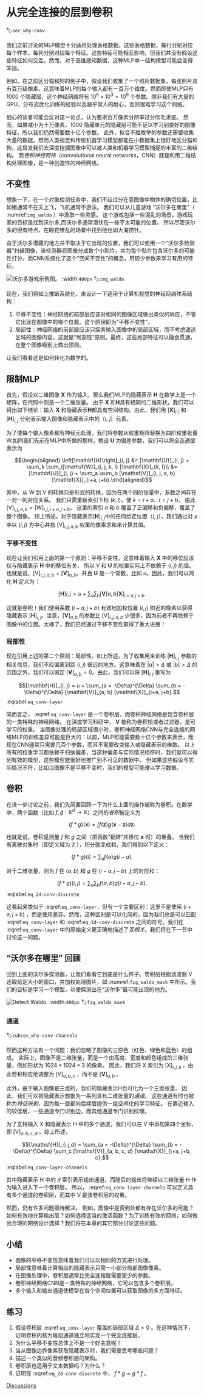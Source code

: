 # 从完全连接的层到卷积
:label:`sec_why-conv`

我们之前讨论的MLP模型十分适用处理表格数据。这些表格数据，每行分别对应每个样本，每列分别对应每个特征。这些特征可能相互影响，但我们并没有假设这些特征如何交互。然而，对于高维感知数据，这种MLP单一结构模型可能会变得笨拙。


例如，在之前区分猫和狗的例子中，假设我们收集了一个照片数据集，每张照片具有百万级像素，这意味着MLP的每个输入都有一百万个维度。然而即使MLP只有 $1000$ 个隐藏层，这个神经网络将有 $10^6 \times 10^3 = 10^9$ 个参数。除非我们有大量的GPU，分布式优化训练的经验以及超乎常人的耐心，否则很难学习这个网络。


细心的读者可能会反对这一论点，认为要求百万像素分辨率过分吹毛求疵。
然而，如果减小为十万像素，$1000$ 隐藏单元的隐藏层可能不足以学习到良好的图像特征，所以我们仍然需要数十亿个参数。
此外，拟合不胜枚举的参数还需要收集大量的数据，然而人类视觉和传统机器学习模型都能在小数据集上很好地区分猫和狗，这启发我们去深度挖掘图像中可以被人类和机器学习模型捕捉的丰富的二维结构。
而*卷积神经网络*（convolutional neural networks，CNN）就是利用二维结构处理图像，是一种创造性的神经网络。


## 不变性

想象一下，在一个对象检测任务中，我们不应过分在意图像中物体的确切位置，比如猪通常不在天上飞，飞机通常不游泳。
我们可以从儿童游戏 ”沃尔多在哪里”（ :numref:`img_waldo` ）中汲取一些灵感。
这个游戏包括一些混乱的场景，游戏玩家的目标是找到沃尔多,而沃尔多通常潜伏在一些不太可能的位置。
所以尽管沃尔多的很有特点，在眼花缭乱的场景中找到他也如大海捞针。

由于沃尔多潜藏的地方并不取决于它出现的位置，我们可以使用一个“沃尔多检测器”扫描图像，该检测器将图像分成数个小贴片，并为每个贴片包含沃尔多的可能性打分。而CNN系统化了这个“空间不变性”的概念，用较少参数来学习有用的特征。


![沃尔多游戏示例图。](../img/where-wally-walker-books.jpg)
:width:`400px`
:label:`img_waldo`


现在，我们将如上推断系统化，来设计一下适用于计算机视觉的神经网络体系结构：

1. 平移不变性：神经网络的前部层应该对相同的图像区域做出类似的响应，不管它出现在图像中的哪个位置。这个原理即为“平移不变性”。
1. 局部性：神经网络的前部层应该只探索输入图像中的局部区域，而不考虑遥远区域的图像内容，这就是“局部性”原则。最终，这些局部特征可以融会贯通，在整个图像级别上做出预测。

让我们看看这是如何转化为数学的。



## 限制MLP

首先，假设以二维图像 $\mathbf{X}$ 作为输入，那么我们MLP的隐藏表示 $\mathbf{H}$ 在数学上是一个矩阵，在代码中则是一个二维张量。
由于 $\mathbf{X}$ 和$\mathbf{H}$具有相同的二维形状，我们可以得出如下结论：输入 $\mathbf{X}$ 和隐藏表示$\mathbf{H}$都具有空间结构。由此，我们用  $[\mathbf{X}]_{i, j}$ 和 $[\mathbf{H}]_{i, j}$ 分别表示输入图像和隐藏表示中的（$i$, $j$）元素。

为了使每个输入像素都有神经元处理，我们将参数从权重矩阵替换为四阶权重张量 $\mathsf{W}$,如同我们先前在MLP中所做的那样。假设 $\mathbf{U}$ 为偏差参数，我们可以将全连通层表示为

$$\begin{aligned} \left[\mathbf{H}\right]_{i, j} &= [\mathbf{U}]_{i, j} + \sum_k \sum_l[\mathsf{W}]_{i, j, k, l}  [\mathbf{X}]_{k, l}\\ &=  [\mathbf{U}]_{i, j} +
\sum_a \sum_b [\mathsf{V}]_{i, j, a, b}  [\mathbf{X}]_{i+a, j+b}.\end{aligned}$$

其中，从 $\mathsf{W}$ 到 $\mathsf{V}$ 的转换只是形式的转换，因为在两个四阶张量中，系数之间存在一对一的对应关系。
我们只需重新索引下标 $(k, l)$，使 $k = i+a$、$l = j+b$， 由此  $[\mathsf{V}]_{i, j, a, b} = [\mathsf{W}]_{i, j, i+a, j+b}$。
这里的索引 $a$ 和 $b$ 覆盖了正偏移和负偏移，覆盖了整个图像。
综上所述，对于隐藏表示$[\mathbf{H}]_{i, j}$中的任何给定位置（$i$, $j$），我们通过对 $x$ 中以 $(i, j)$ 为中心并按 $[\mathsf{V}]_{i, j, a, b}$ 权重的像素求和来计算其值。


### 平移不变性

现在让我们引用上面的第一个原则：平移不变性。这意味着输入 $\mathbf{X}$ 中的移位应该仅与隐藏表示 $\mathbf{H}$ 中的移位有关， 所以 $\mathsf{V}$ 和 $\mathbf{U}$ 的权重实际上不依赖于 $(i, j)$ 的值。也就是说，$[\mathsf{V}]_{i, j, a, b} = [\mathbf{V}]_{a, b}$，并且 $\mathbf{U}$ 是一个常数，比如 $u$。因此，我们可以简化 $\mathbf{H}$ 定义为：


$$[\mathbf{H}]{i, j} = u + \sum_a\sum_b [\mathbf{V}]{a, b} [\mathbf{X}]_{i+a, j+b}.$$


这就是卷积！我们使用系数 $(i+a, j+b)$ 有效地加权位置 $(i, j)$ 附近的像素以获得隐藏表示 $[\mathbf{H}]_{i, j}$。注意，$[\mathbf{V}]_{a, b}$ 的参数比 $[\mathsf{V}]_{i, j, a, b}$ 少很多，因为前者不再依赖于图像中的位置。太棒了，我们已经通过平移不变性取得了重大进展！


### 局部性

现在引用上述的第二个原则：局部性。如上所述，为了收集用来训练 $[\mathbf{H}]_{i, j}$ 参数的相关信息，我们不应偏离到距 $(i, j)$ 很远的地方。这意味着在 $|a|> \Delta$ 或 $|b| > \Delta$ 的范围之外，我们可以假定 $[\mathbf{V}]_{a, b} = 0$。由此，我们可以将 $[\mathbf{H}]_{i, j}$ 重写为

$$[\mathbf{H}]_{i, j} = u + \sum_{a = -\Delta}^{\Delta} \sum_{b = -\Delta}^{\Delta} [\mathbf{V}]_{a, b}  [\mathbf{X}]_{i+a, j+b}.$$
:eqlabel:`eq_conv-layer`

简而言之， :eqref:`eq_conv-layer` 是一个卷积层，而卷积神经网络是包含卷积层的一类特殊的神经网络。
在深度学习科研中， $\mathbf{V}$ 被称为卷积核或者过滤器，是可学习的权重。
当图像处理的局部区域很小时，卷积神经网络CNN与完全连接的网络MLP的训练差异可能是巨大的：以前，MLP可能需要数十亿个参数来表示，而现在CNN通常只需要几百个参数，而且不需要改变输入或隐藏表示的维数。
以上所有的权重学习都依赖于归纳偏差，当这种偏差与实际情况相符时，我们就可以得到有效的模型，这些模型能很好地推广到不可见的数据中。
但如果这些假设与实际情况不符，比如当图像不是平移不变时，我们的模型可能难以学习数据。



## 卷积

在进一步讨论之前，我们先简要回顾一下为什么上面的操作被称为卷积。在数学中，两个函数（比如 $f, g: \mathbb{R}^d \to \mathbb{R}$）之间的*卷积*被定义为

$$(f * g)(\mathbf{x}) = \int f(\mathbf{z}) g(\mathbf{x}-\mathbf{z}) d\mathbf{z}.$$

也就是说，卷积是测量 $f$ 和 $g$ 之间（把函数“翻转”并移位 $\mathbf{x}$ 时）的重叠。
当我们有离散对象时（即定义域为 $\mathbb{Z}$ ），积分就变成和，我们得到以下定义：

$$(f * g)(i) = \sum_a f(a) g(i-a).$$

对于二维张量，则为 $f$ 在 $(a, b)$ 和 $g$ 在 $(i-a, j-b)$ 上的对应和：

$$(f * g)(i, j) = \sum_a\sum_b f(a, b) g(i-a, j-b).$$
:eqlabel:`eq_2d-conv-discrete`

这看起来类似于 :eqref:`eq_conv-layer`，但有一个主要区别：这里不是使用 $(i+a, j+b)$ ，而是使用差异。然而，这种区别是可以化简的，因为我们总是可以匹配  :eqref:`eq_conv-layer` 和 :eqref:`eq_2d-conv-discrete` 之间的符号。我们在 :eqref:`eq_conv-layer` 中的原始定义更正确地描述了*互相关*。我们将在下一节中讨论这一问题。


## “沃尔多在哪里” 回顾

回到上面的沃尔多探测器，让我们看看它到底是什么样子。卷积层根据滤波器 $\mathsf{V}$ 选取给定大小的窗口，并加权处理图片，如 :numref:`fig_waldo_mask` 中所示。我们的目标是学习一个模型，以便探测出在“沃尔多”最可能出现的地方。

![Detect Waldo.](../img/waldo-mask.jpg)
:width:`400px`
:label:`fig_waldo_mask`


### 通道
:label:`subsec_why-conv-channels`

然而这种方法有一个问题：我们忽略了图像的三原色（红色、绿色和蓝色）的组成。
实际上，图像不是二维张量，而是一个由高度、宽度和颜色组成的三维张量，例如形状为 $1024 \times 1024 \times 3$ 的像素。
因此，我们将 $\mathsf{X}$ 索引为 $[\mathsf{X}]_{i, j, k}$ 。由此卷积相应地调整为 $[\mathsf{V}]_{a,b,c}$ ，而不是 $[\mathbf{V}]_{a,b}$ 。

此外，由于输入图像是三维的，我们的隐藏表示$\mathsf{H}$也可化为一个三维张量。
因此，我们可以把隐藏表示想象为一系列具有二维张量的*通道*。
这些通道有时也被称为*特征映射*，因为每一层都向后续层提供一组空间化的学习特征。
在靠近输入的较低层，一些通道专门识别边，而其他通道专门识别纹理。

为了支持输入 $\mathsf{X}$ 和隐藏表示 $\mathsf{H}$ 中的多个通道，我们可以在 $\mathsf{V}$ 中添加第四个坐标，即 $[\mathsf{V}]_{a, b, c, d}$ 。综上所述，

$$[\mathsf{H}]_{i,j,d} = \sum_{a = -\Delta}^{\Delta} \sum_{b = -\Delta}^{\Delta} \sum_c [\mathsf{V}]_{a, b, c, d} [\mathsf{X}]_{i+a, j+b, c},$$
:eqlabel:`eq_conv-layer-channels`

其中隐藏表示 $\mathsf{H}$ 中的 $d$ 索引表示输出通道，而随后的输出将继续以三维张量 $\mathsf{H}$ 作为输入进入下一个卷积层。
所以， :eqref:`eq_conv-layer-channels` 可以定义具有多个通道的卷积层，而其中 $\mathsf{V}$ 是该卷积层的权重。

然而，仍有许多问题亟待解决。
例如，图像中是否到处都有存在沃尔多的可能？如何有效地计算输出层？如何选择适当的激活函数？为了训练有效的网络，如何做出合理的网络设计选择？我们将在本章的其它部分讨论这些问题。



## 小结

- 图像的平移不变性意味着我们可以以相同的方式进行处理。
- 局部性意味着计算相应的隐藏表示只需一小部分局部图像像素。
- 在图像处理中，卷积层通常比完全连接层需要更少的参数。
- 卷积神经网络CNN是一类特殊的神经网络，它可以包含多个卷积层。
- 多个输入和输出通道使模型在每个空间位置可以获取图像的多方面特征。



## 练习

1. 假设卷积层 :eqref:`eq_conv-layer` 覆盖的局部区域  $\Delta = 0$  。在这种情况下，证明卷积内核为每组通道独立地实现一个完全连接层。
1. 为什么平移不变性总体上不是一个好主意呢？
1. 当从图像边界像素获取隐藏表示时，我们需要思考哪些问题？
1. 描述一个类似的音频卷积层的架构。
1. 卷积层也适用于文本数据吗？为什么？
1. 证明在 :eqref:`eq_2d-conv-discrete` 中， $f * g = g * f$  。

[Discussions](https://discuss.d2l.ai/t/64)
